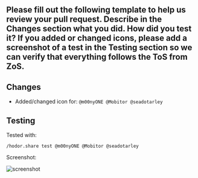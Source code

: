 Please fill out the following template to help us review your pull request.
Describe in the **Changes** section what you did. How did you test it? If you added or changed icons, please add a screenshot of a test in the **Testing** section so we can verify that everything follows the ToS from ZoS.
---

## Changes

- Added/changed icon for: `@m00nyONE @Mobitor @seadotarley`

## Testing

Tested with:
```
/hodor.share test @m00nyONE @Mobitor @seadotarley
```
Screenshot:

![screenshot](https://i.imgur.com/wa6DPfK.png)
